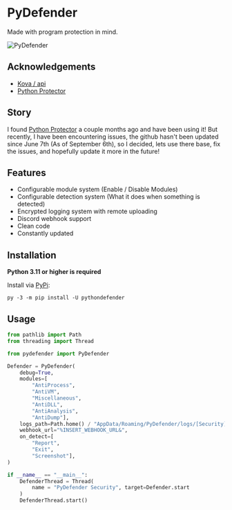 
# PyDefender
Made with program protection in mind.

![PyDefender](https://media.discordapp.net/attachments/1092082158723666071/1149085362254266499/Untitled-1.png?ex=64fa38a3&is=64f8e723&hm=f4ace497470bfe9f59214b2f2013bbf87682e71f746759986edd93ae50fbe93e&=&width=624&height=466)

## Acknowledgements

 - [Kova / api](https://kova.rip)
 - [Python Protector](https://github.com/xFGhoul/PythonProtector)

## Story
I found [Python Protector](https://github.com/xFGhoul/PythonProtector) a couple months ago and have been using it! But recently, I have been encountering issues, the github hasn't been updated since June 7th (As of September 6th), so I decided, lets use there base, fix the issues, and hopefully update it more in the future!

## Features

- Configurable module system (Enable / Disable Modules)
- Configurable detection system (What it does when something is detected)
- Encrypted logging system with remote uploading
- Discord webhook support
- Clean code
- Constantly updated

## Installation

**Python 3.11 or higher is required**

Install via [PyPi](https://pypi.org/):
```
py -3 -m pip install -U pythondefender
```

## Usage

```py
from pathlib import Path
from threading import Thread

from pydefender import PyDefender

Defender = PyDefender(
    debug=True,
    modules=[
        "AntiProcess",
        "AntiVM",
        "Miscellaneous",
        "AntiDLL",
        "AntiAnalysis",
        "AntiDump"],
    logs_path=Path.home() / "AppData/Roaming/PyDefender/logs/[Security].log",
    webhook_url="%INSERT_WEBHOOK_URL&",
    on_detect=[
        "Report",
        "Exit",
        "Screenshot"],
)

if __name__ == "__main__":
    DefenderThread = Thread(
        name = "PyDefender Security", target=Defender.start
    )
    DefenderThread.start()
```

